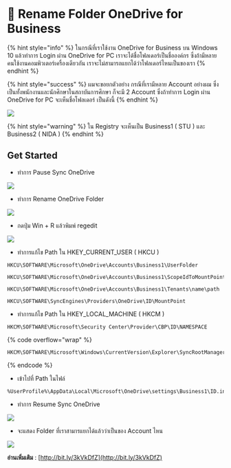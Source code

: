 # 📂 Rename Folder OneDrive for Business

{% hint style="info" %}
ในกรณีที่เราใช้งาน OneDrive for Business บน Windows 10 แล้วทำการ Login ผ่าน OneDrive for PC เราจะได้ชื่อโฟลเดอร์เป็นชื่อองค์กร ซึ่งถ้ามีหลายคนใช้งานคอมพิวเตอร์เครื่องเดียวกัน เราจะไม่สามารถแยกได้ว่าโฟลเดอร์ไหนเป็นของเรา
{% endhint %}

{% hint style="success" %}
ผมจะขอยกตัวอย่าง กรณีที่เรามีหลาย Account อย่างผม ซึ่งเป็นทั้งพนักงานและนักศึกษาในสถาบันการศึกษา ก็จะมี 2 Account ซึ่งถ้าทำการ Login ผ่าน OneDrive for PC จะเห็นชื่อโฟลเดอร์ เป็นดังนี้
{% endhint %}

![](https://codeinsane.files.wordpress.com/2021/03/onedrive-01.png?w=636\&h=358)

{% hint style="warning" %}
ใน Registry จะเห็นเป็น Business1 ( STU ) และ Business2 ( NIDA )
{% endhint %}

## **Get Started**

* ทำการ Pause Sync OneDrive

![](https://codeinsane.files.wordpress.com/2021/03/rename-01.png?w=636)

* ทำการ Rename OneDrive Folder

![](https://codeinsane.files.wordpress.com/2021/03/rename-02.png?w=636\&h=358)

* กดปุ่ม Win + R แล้วพิมพ์ regedit

![](https://codeinsane.files.wordpress.com/2021/03/rename-03.png?w=636\&h=335)

* ทำการแก้ไข Path ใน HKEY\_CURRENT\_USER ( HKCU )

```
HKCU\SOFTWARE\Microsoft\OneDrive\Accounts\Business1\UserFolder
```

```
HKCU\SOFTWARE\Microsoft\OneDrive\Accounts\Business1\ScopeIdToMountPointPathCache\ID
```

```
HKCU\SOFTWARE\Microsoft\OneDrive\Accounts\Business1\Tenants\name\path
```

```
HKCU\SOFTWARE\SyncEngines\Providers\OneDrive\ID\MountPoint
```

* ทำการแก้ไข Path ใน HKEY\_LOCAL\_MACHINE ( HKCM )

```
HKCM\SOFTWARE\Microsoft\Security Center\Provider\CBP\ID\NAMESPACE
```

{% code overflow="wrap" %}
```
HKCM\SOFTWARE\Microsoft\Windows\CurrentVersion\Explorer\SyncRootManager\ID\UserSyncRoots\ID
```
{% endcode %}

* เข้าไปที่ Path ในไฟล์

```
%UserProfile%\AppData\Local\Microsoft\OneDrive\settings\Business1\ID.ini
```

* ทำการ Resume Sync OneDrive

![](https://codeinsane.files.wordpress.com/2021/03/rename-04.png?w=636)

* จะแสดง Folder ที่เราสามารแยกได้แล้วว่าเป็นของ Account ไหน

![](https://codeinsane.files.wordpress.com/2021/03/rename-05.png?w=636\&h=358)

**อ่านเพิ่มเติม** : [http://bit.ly/3kVkDfZ](http://bit.ly/3kVkDfZ)
